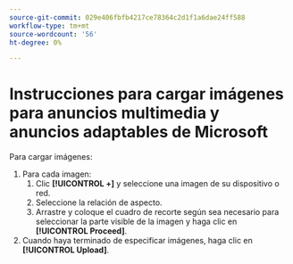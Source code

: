```yaml
---
source-git-commit: 029e406fbfb4217ce78364c2d1f1a6dae24ff588
workflow-type: tm+mt
source-wordcount: '56'
ht-degree: 0%

---
```

# Instrucciones para cargar imágenes para anuncios multimedia y anuncios adaptables de Microsoft

<!-- Only part of the "Image" field description -->

Para cargar imágenes:

1. Para cada imagen:
   1. Clic **[!UICONTROL +]** y seleccione una imagen de su dispositivo o red.
   1. Seleccione la relación de aspecto.
   1. Arrastre y coloque el cuadro de recorte según sea necesario para seleccionar la parte visible de la imagen y haga clic en **[!UICONTROL Proceed]**.
1. Cuando haya terminado de especificar imágenes, haga clic en **[!UICONTROL Upload]**.
